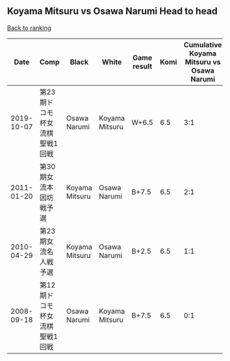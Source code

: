 ## Koyama Mitsuru vs Osawa Narumi Head to head

[Back to ranking](../../index.md)




| **Date** | **Comp** | **Black** | **White** | **Game result** | **Komi** | **Cumulative Koyama Mitsuru vs Osawa Narumi** | **Koyama Mitsuru streak** | **Osawa Narumi streak** | 
| --- | --- | --- | --- | --- | --- | --- | --- | --- |
| 2019-10-07 | 第23期ドコモ杯女流棋聖戦1回戦 | Osawa Narumi | Koyama Mitsuru | W+6.5 | 6.5 | 3:1 | 3 | 0 | 
| 2011-01-20 | 第30期女流本因坊戦予選 | Koyama Mitsuru | Osawa Narumi | B+7.5 | 6.5 | 2:1 | 2 | 0 | 
| 2010-04-29 | 第23期女流名人戦予選 | Koyama Mitsuru | Osawa Narumi | B+2.5 | 6.5 | 1:1 | 1 | 0 | 
| 2008-09-18 | 第12期ドコモ杯女流棋聖戦1回戦 | Osawa Narumi | Koyama Mitsuru | B+7.5 | 6.5 | 0:1 | 0 | 1 |




